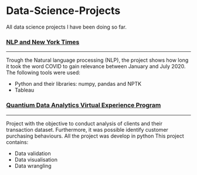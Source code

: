 # Data-Science-Projects
All data science projects I have been doing so far.


### [NLP and New York Times](https://github.com/ssilvacris/Data-Science-Projects/tree/main/NLP_%20Headline_NYTimes)
***
Trough the Natural language processing (NLP), the project shows how long it took the word COVID to gain relevance between January and July 2020.
The following tools were used:
* Python and their libraries: numpy, pandas and NPTK
* Tableau


### [Quantium Data Analytics Virtual Experience Program](https://github.com/ssilvacris/Data-Science-Projects/tree/main/Quantium_1)
***
Project with the objective to conduct analysis of clients and their transaction dataset. Furthermore, it was possible identify customer purchasing behaviours. All the project was develop in python This project contains:
* Data validation
* Data visualisation
* Data wrangling
